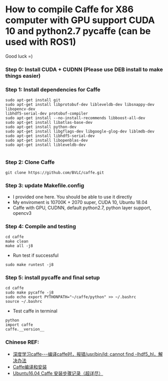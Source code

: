 # How to compile Caffe for X86 computer with GPU support CUDA 10 and python2.7 pycaffe (can be used with ROS1)
Good luck =)

### Step 0: Install CUDA + CUDNN (Please use DEB install to make things easier)
### Step 1: Install dependencies for Caffe
```
sudo apt-get install git
sudo apt-get install libprotobuf-dev libleveldb-dev libsnappy-dev libopencv-dev
libhdf5-serial-dev protobuf-compiler
sudo apt-get install --no-install-recommends libboost-all-dev
sudo apt-get install libatlas-base-dev
sudo apt-get install python-dev
sudo apt-get install libgflags-dev libgoogle-glog-dev liblmdb-dev
sudo apt-get install libhdf5-serial-dev
sudo apt-get install libopenblas-dev
sudo apt-get install libleveldb-dev


```
### Step 2: Clone Caffe
```
git clone https://github.com/BVLC/caffe.git
```
### Step 3: update Makefile.config
* I provided one here. You should be able to use it directly
* My enviroment is 10700K + 2070 super, CUDA 10, Ubuntu 18.04
* Caffe with GPU, CUDNN, default python2.7, python layer support, opencv3

### Step 4: Compile and testing
```
cd caffe
make clean
make all -j8
```
* Run test if successful
```
sudo make runtest -j8

```
### Step 5: install pycaffe and final setup
```
cd caffe
sudo make pycaffe -j8
sudo echo export PYTHONPATH="~/caffe/python" >> ~/.bashrc
source ~/.bashrc
```
* Test caffe in terminal
```
python
import caffe
caffe.__version__
```

### Chinese REF:
* [深度学习caffe---编译caffe时，报错/usr/bin/ld: cannot find -lhdf5_hl，解决办法](https://blog.csdn.net/bhniunan/article/details/104123916)
*  [Caffe编译和安装](https://blog.csdn.net/chentyjpm/article/details/98182925?ops_request_misc=%257B%2522request%255Fid%2522%253A%2522162558356416780255243276%2522%252C%2522scm%2522%253A%252220140713.130102334.pc%255Fall.%2522%257D&request_id=162558356416780255243276&biz_id=0&utm_medium=distribute.pc_search_result.none-task-blog-2~all~first_rank_v2~rank_v29-3-98182925.first_rank_v2_pc_rank_v29&utm_term=caffe++%E7%BC%96%E8%AF%91&spm=1018.2226.3001.4187)
* [Ubuntu16.04 Caffe 安装步骤记录（超详尽）](https://blog.csdn.net/yhaolpz/article/details/71375762?ops_request_misc=%257B%2522request%255Fid%2522%253A%2522162558409416780274136816%2522%252C%2522scm%2522%253A%252220140713.130102334..%2522%257D&request_id=162558409416780274136816&biz_id=0&utm_medium=distribute.pc_search_result.none-task-blog-2~all~top_positive~default-1-71375762.first_rank_v2_pc_rank_v29&utm_term=caffe%E5%AE%89%E8%A3%85&spm=1018.2226.3001.4187#t8)
